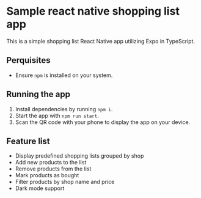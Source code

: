 # Sample react native shopping list app

This is a simple shopping list React Native app utilizing Expo in TypeScript.

## Perquisites

- Ensure `npm` is installed on your system.

## Running the app

1. Install dependencies by running `npm i`.
2. Start the app with `npm run start`.
3. Scan the QR code with your phone to display the app on your device.

## Feature list

- Display predefined shopping lists grouped by shop
- Add new products to the list
- Remove products from the list
- Mark products as bought
- Filter products by shop name and price
- Dark mode support
